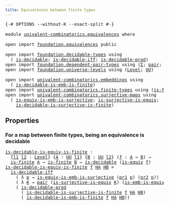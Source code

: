 ```yaml
---
title: Equivalences between finite types
---
```


<pre class="Agda"><a id="59" class="Symbol">{-#</a> <a id="63" class="Keyword">OPTIONS</a> <a id="71" class="Pragma">--without-K</a> <a id="83" class="Pragma">--exact-split</a> <a id="97" class="Symbol">#-}</a>

<a id="102" class="Keyword">module</a> <a id="109" href="univalent-combinatorics.equivalences.html" class="Module">univalent-combinatorics.equivalences</a> <a id="146" class="Keyword">where</a>

<a id="153" class="Keyword">open</a> <a id="158" class="Keyword">import</a> <a id="165" href="foundation.equivalences.html" class="Module">foundation.equivalences</a> <a id="189" class="Keyword">public</a>

<a id="197" class="Keyword">open</a> <a id="202" class="Keyword">import</a> <a id="209" href="foundation.decidable-types.html" class="Module">foundation.decidable-types</a> <a id="236" class="Keyword">using</a>
  <a id="244" class="Symbol">(</a> <a id="246" href="foundation.decidable-types.html#1915" class="Function">is-decidable</a><a id="258" class="Symbol">;</a> <a id="260" href="foundation.decidable-types.html#5041" class="Function">is-decidable-iff</a><a id="276" class="Symbol">;</a> <a id="278" href="foundation.decidable-types.html#3314" class="Function">is-decidable-prod</a><a id="295" class="Symbol">)</a>
<a id="297" class="Keyword">open</a> <a id="302" class="Keyword">import</a> <a id="309" href="foundation.dependent-pair-types.html" class="Module">foundation.dependent-pair-types</a> <a id="341" class="Keyword">using</a> <a id="347" class="Symbol">(</a><a id="348" href="foundation-core.dependent-pair-types.html#515" class="Record">Σ</a><a id="349" class="Symbol">;</a> <a id="351" href="foundation-core.dependent-pair-types.html#588" class="InductiveConstructor">pair</a><a id="355" class="Symbol">;</a> <a id="357" href="foundation-core.dependent-pair-types.html#605" class="Field">pr1</a><a id="360" class="Symbol">;</a> <a id="362" href="foundation-core.dependent-pair-types.html#617" class="Field">pr2</a><a id="365" class="Symbol">)</a>
<a id="367" class="Keyword">open</a> <a id="372" class="Keyword">import</a> <a id="379" href="foundation.universe-levels.html" class="Module">foundation.universe-levels</a> <a id="406" class="Keyword">using</a> <a id="412" class="Symbol">(</a><a id="413" href="Agda.Primitive.html#597" class="Postulate">Level</a><a id="418" class="Symbol">;</a> <a id="420" href="foundation-core.universe-levels.html#235" class="Primitive">UU</a><a id="422" class="Symbol">)</a>

<a id="425" class="Keyword">open</a> <a id="430" class="Keyword">import</a> <a id="437" href="univalent-combinatorics.embeddings.html" class="Module">univalent-combinatorics.embeddings</a> <a id="472" class="Keyword">using</a>
  <a id="480" class="Symbol">(</a> <a id="482" href="univalent-combinatorics.embeddings.html#649" class="Function">is-decidable-is-emb-is-finite</a><a id="511" class="Symbol">)</a>
<a id="513" class="Keyword">open</a> <a id="518" class="Keyword">import</a> <a id="525" href="univalent-combinatorics.finite-types.html" class="Module">univalent-combinatorics.finite-types</a> <a id="562" class="Keyword">using</a> <a id="568" class="Symbol">(</a><a id="569" href="univalent-combinatorics.finite-types.html#4139" class="Function">is-finite</a><a id="578" class="Symbol">)</a>
<a id="580" class="Keyword">open</a> <a id="585" class="Keyword">import</a> <a id="592" href="univalent-combinatorics.surjective-maps.html" class="Module">univalent-combinatorics.surjective-maps</a> <a id="632" class="Keyword">using</a>
  <a id="640" class="Symbol">(</a> <a id="642" href="foundation.surjective-maps.html#12179" class="Function">is-equiv-is-emb-is-surjective</a><a id="671" class="Symbol">;</a> <a id="673" href="foundation.surjective-maps.html#8132" class="Function">is-surjective-is-equiv</a><a id="695" class="Symbol">;</a>
    <a id="701" href="univalent-combinatorics.surjective-maps.html#642" class="Function">is-decidable-is-surjective-is-finite</a><a id="737" class="Symbol">)</a>
</pre>
## Properties

### For a map between finite types, being an equivalence is decidable

<pre class="Agda"><a id="is-decidable-is-equiv-is-finite"></a><a id="838" href="univalent-combinatorics.equivalences.html#838" class="Function">is-decidable-is-equiv-is-finite</a> <a id="870" class="Symbol">:</a>
  <a id="874" class="Symbol">{</a><a id="875" href="univalent-combinatorics.equivalences.html#875" class="Bound">l1</a> <a id="878" href="univalent-combinatorics.equivalences.html#878" class="Bound">l2</a> <a id="881" class="Symbol">:</a> <a id="883" href="Agda.Primitive.html#597" class="Postulate">Level</a><a id="888" class="Symbol">}</a> <a id="890" class="Symbol">{</a><a id="891" href="univalent-combinatorics.equivalences.html#891" class="Bound">A</a> <a id="893" class="Symbol">:</a> <a id="895" href="foundation-core.universe-levels.html#235" class="Primitive">UU</a> <a id="898" href="univalent-combinatorics.equivalences.html#875" class="Bound">l1</a><a id="900" class="Symbol">}</a> <a id="902" class="Symbol">{</a><a id="903" href="univalent-combinatorics.equivalences.html#903" class="Bound">B</a> <a id="905" class="Symbol">:</a> <a id="907" href="foundation-core.universe-levels.html#235" class="Primitive">UU</a> <a id="910" href="univalent-combinatorics.equivalences.html#878" class="Bound">l2</a><a id="912" class="Symbol">}</a> <a id="914" class="Symbol">(</a><a id="915" href="univalent-combinatorics.equivalences.html#915" class="Bound">f</a> <a id="917" class="Symbol">:</a> <a id="919" href="univalent-combinatorics.equivalences.html#891" class="Bound">A</a> <a id="921" class="Symbol">→</a> <a id="923" href="univalent-combinatorics.equivalences.html#903" class="Bound">B</a><a id="924" class="Symbol">)</a> <a id="926" class="Symbol">→</a>
  <a id="930" href="univalent-combinatorics.finite-types.html#4139" class="Function">is-finite</a> <a id="940" href="univalent-combinatorics.equivalences.html#891" class="Bound">A</a> <a id="942" class="Symbol">→</a> <a id="944" href="univalent-combinatorics.finite-types.html#4139" class="Function">is-finite</a> <a id="954" href="univalent-combinatorics.equivalences.html#903" class="Bound">B</a> <a id="956" class="Symbol">→</a> <a id="958" href="foundation.decidable-types.html#1915" class="Function">is-decidable</a> <a id="971" class="Symbol">(</a><a id="972" href="foundation-core.equivalences.html#1556" class="Function">is-equiv</a> <a id="981" href="univalent-combinatorics.equivalences.html#915" class="Bound">f</a><a id="982" class="Symbol">)</a>
<a id="984" href="univalent-combinatorics.equivalences.html#838" class="Function">is-decidable-is-equiv-is-finite</a> <a id="1016" href="univalent-combinatorics.equivalences.html#1016" class="Bound">f</a> <a id="1018" href="univalent-combinatorics.equivalences.html#1018" class="Bound">HA</a> <a id="1021" href="univalent-combinatorics.equivalences.html#1021" class="Bound">HB</a> <a id="1024" class="Symbol">=</a>
  <a id="1028" href="foundation.decidable-types.html#5041" class="Function">is-decidable-iff</a>
    <a id="1049" class="Symbol">(</a> <a id="1051" class="Symbol">λ</a> <a id="1053" href="univalent-combinatorics.equivalences.html#1053" class="Bound">p</a> <a id="1055" class="Symbol">→</a> <a id="1057" href="foundation.surjective-maps.html#12179" class="Function">is-equiv-is-emb-is-surjective</a> <a id="1087" class="Symbol">(</a><a id="1088" href="foundation-core.dependent-pair-types.html#605" class="Field">pr1</a> <a id="1092" href="univalent-combinatorics.equivalences.html#1053" class="Bound">p</a><a id="1093" class="Symbol">)</a> <a id="1095" class="Symbol">(</a><a id="1096" href="foundation-core.dependent-pair-types.html#617" class="Field">pr2</a> <a id="1100" href="univalent-combinatorics.equivalences.html#1053" class="Bound">p</a><a id="1101" class="Symbol">))</a>
    <a id="1108" class="Symbol">(</a> <a id="1110" class="Symbol">λ</a> <a id="1112" href="univalent-combinatorics.equivalences.html#1112" class="Bound">K</a> <a id="1114" class="Symbol">→</a> <a id="1116" href="foundation-core.dependent-pair-types.html#588" class="InductiveConstructor">pair</a> <a id="1121" class="Symbol">(</a><a id="1122" href="foundation.surjective-maps.html#8132" class="Function">is-surjective-is-equiv</a> <a id="1145" href="univalent-combinatorics.equivalences.html#1112" class="Bound">K</a><a id="1146" class="Symbol">)</a> <a id="1148" class="Symbol">(</a><a id="1149" href="foundation-core.equivalences.html#15406" class="Function">is-emb-is-equiv</a> <a id="1165" href="univalent-combinatorics.equivalences.html#1112" class="Bound">K</a><a id="1166" class="Symbol">))</a>
    <a id="1173" class="Symbol">(</a> <a id="1175" href="foundation.decidable-types.html#3314" class="Function">is-decidable-prod</a>
      <a id="1199" class="Symbol">(</a> <a id="1201" href="univalent-combinatorics.surjective-maps.html#642" class="Function">is-decidable-is-surjective-is-finite</a> <a id="1238" href="univalent-combinatorics.equivalences.html#1016" class="Bound">f</a> <a id="1240" href="univalent-combinatorics.equivalences.html#1018" class="Bound">HA</a> <a id="1243" href="univalent-combinatorics.equivalences.html#1021" class="Bound">HB</a><a id="1245" class="Symbol">)</a>
      <a id="1253" class="Symbol">(</a> <a id="1255" href="univalent-combinatorics.embeddings.html#649" class="Function">is-decidable-is-emb-is-finite</a> <a id="1285" href="univalent-combinatorics.equivalences.html#1016" class="Bound">f</a> <a id="1287" href="univalent-combinatorics.equivalences.html#1018" class="Bound">HA</a> <a id="1290" href="univalent-combinatorics.equivalences.html#1021" class="Bound">HB</a><a id="1292" class="Symbol">))</a>
</pre>